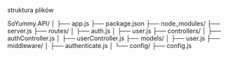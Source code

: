 struktura plików 

SoYummy.API/
│
├── app.js
├── package.json
├── node_modules/
├── server.js
├── routes/
│   ├── auth.js
│   ├── user.js
├── controllers/
│   ├── authController.js
│   ├── userController.js
├── models/
│   ├── user.js
├── middleware/
│   ├── authenticate.js
│
└── config/
    ├── config.js
